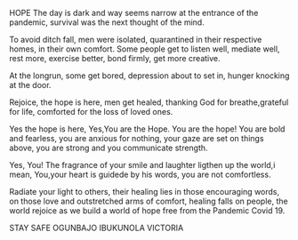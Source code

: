 HOPE
The day is dark and way seems narrow at the entrance of the pandemic, survival was the next thought of the mind.

To avoid ditch fall, men were isolated, quarantined in their respective homes, in their own comfort. Some people get to listen well, mediate well, rest more, exercise better, bond firmly, get more creative.

At the longrun, some get bored, depression about to set in, hunger knocking at the door.

Rejoice, the hope is here, men get healed, thanking God for breathe,grateful for life, comforted for the loss of loved ones.

Yes the hope is here, Yes,You are the Hope. You are the hope! You are bold and fearless, you are anxious for nothing, your gaze are set on things above, you are strong and you communicate strength.

Yes, You! The fragrance of your smile and laughter ligthen up the world,i mean, You,your heart is guidede by his words, you are not comfortless.

Radiate your light to others, their healing lies in those encouraging words, on those love and outstretched arms of comfort, healing falls on people, the world rejoice as we build a world of hope free from the Pandemic Covid 19.

STAY SAFE
OGUNBAJO IBUKUNOLA VICTORIA